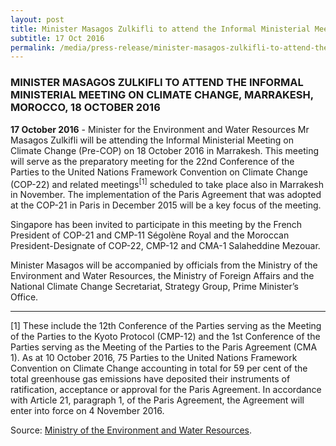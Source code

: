 ```yaml
---
layout: post
title: Minister Masagos Zulkifli to attend the Informal Ministerial Meeting on Climate Change, Marrakesh, Morocco, 18 October 2016
subtitle: 17 Oct 2016
permalink: /media/press-release/minister-masagos-zulkifli-to-attend-the-informal-ministerial-meeting-on-climate-change-marrakesh-morocco-18-october-2016
---
```


### MINISTER MASAGOS ZULKIFLI TO ATTEND THE INFORMAL MINISTERIAL MEETING ON CLIMATE CHANGE, MARRAKESH, MOROCCO, 18 OCTOBER 2016

**17 October 2016** - Minister for the Environment and Water Resources Mr Masagos Zulkifli will be attending the Informal Ministerial Meeting on Climate Change (Pre-COP) on 18 October 2016 in Marrakesh. This meeting will serve as the preparatory meeting for the 22nd Conference of the Parties to the United Nations Framework Convention on Climate Change (COP-22) and related meetings<sup>[1]</sup> scheduled to take place also in Marrakesh in November. The implementation of the Paris Agreement that was adopted at the COP-21 in Paris in December 2015 will be a key focus of the meeting.

Singapore has been invited to participate in this meeting by the French President of COP-21 and CMP-11 Ségolène Royal and the Moroccan President-Designate of COP-22, CMP-12 and CMA-1 Salaheddine Mezouar.

Minister Masagos will be accompanied by officials from the Ministry of the Environment and Water Resources, the Ministry of Foreign Affairs and the National Climate Change Secretariat, Strategy Group, Prime Minister’s Office.

___

[1] These include the 12th Conference of the Parties serving as the Meeting of the Parties to the Kyoto Protocol (CMP-12) and the 1st Conference of the Parties serving as the Meeting of the Parties to the Paris Agreement (CMA 1). As at 10 October 2016, 75 Parties to the United Nations Framework Convention on Climate Change accounting in total for 59 per cent of the total greenhouse gas emissions have deposited their instruments of ratification, acceptance or approval for the Paris Agreement. In accordance with Article 21, paragraph 1, of the Paris Agreement, the Agreement will enter into force on 4 November 2016.

Source: [<a href="http://www.mewr.gov.sg/news/press-release---minister-masagos-zulkifli-to-attend-the-informal-ministerial-meeting-on-climate-change--marrakesh--morocco-on-18-october-2016" target="_blank">Ministry of the Environment and Water Resources</a>](http://www.mewr.gov.sg/news/press-release---minister-masagos-zulkifli-to-attend-the-informal-ministerial-meeting-on-climate-change--marrakesh--morocco-on-18-october-2016).